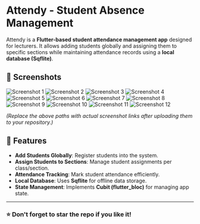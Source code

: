 # Attendy - Student Absence Management

Attendy is a **Flutter-based student attendance management app** designed for lecturers. It allows adding students globally and assigning them to specific sections while maintaining attendance records using a **local database (Sqflite)**.

## 📸 Screenshots

![Screenshot 1](1.jpeg)
![Screenshot 2](2.jpeg)
![Screenshot 3](3.jpeg)
![Screenshot 4](4.jpeg)
![Screenshot 5](5.jpeg)
![Screenshot 6](6.jpeg)
![Screenshot 7](7.jpeg)
![Screenshot 8](8.jpeg)
![Screenshot 9](9.jpeg)
![Screenshot 10](10.jpeg)
![Screenshot 11](11.jpeg)
![Screenshot 12](12.jpeg)

*(Replace the above paths with actual screenshot links after uploading them to your repository.)*

## 🚀 Features
- **Add Students Globally**: Register students into the system.
- **Assign Students to Sections**: Manage student assignments per class/section.
- **Attendance Tracking**: Mark student attendance efficiently.
- **Local Database**: Uses **Sqflite** for offline data storage.
- **State Management**: Implements **Cubit (flutter_bloc)** for managing app state.

---
### ⭐ Don't forget to star the repo if you like it!
